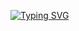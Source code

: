 [![Typing SVG](https://readme-typing-svg.herokuapp.com?color=%23391f89&lines=your.n1ghtmare)](https://git.io/typing-svg)
